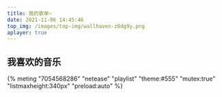 ```yaml
---
title: 我的歌单~
date: 2021-11-06 14:45:46
top_img: /images/top-img/wallhaven-z8dg9y.png
aplayer: true
---
```

## 我喜欢的音乐

{% meting "7054568286" "netease" "playlist" "theme:#555" "mutex:true" "listmaxheight:340px" "preload:auto" %}




 